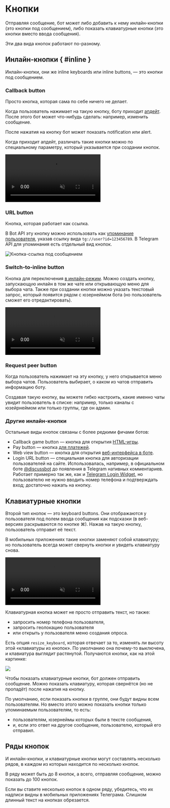 # Кнопки

Отправляя сообщение, бот может либо добавить к нему инлайн-кнопки (это кнопки под сообщением), либо показать
клавиатурные кнопки (это кнопки вместо ввода сообщения).

Эти два вида кнопок работают по-разному.

## Инлайн-кнопки { #inline }

Инлайн-кнопки, они же inline keyboards или inline buttons, — это кнопки под сообщением.

### Callback button

Просто кнопка, которая сама по себе ничего не делает.

Когда пользователь нажимает на такую кнопку, боту приходит [апдейт](../dev/updates). После этого бот может что-нибудь сделать: например,
изменить сообщение.

После нажатия на кнопку бот может показать notification или alert.

Когда приходит апдейт, различать такие кнопки можно по специальному параметру, который указывается при создании кнопок.

<video controls loop muted preload="auto">
<source src="/pictures/ru/callback-buttons.webm" type="video/mp4">
</video>

### URL button

Кнопка, которая работает как ссылка.

В Bot API эту кнопку можно использовать как [упоминание пользователя](./markup#mention), указав ссылку
вида `tg://user?id=123456789`. В Telegram API для упоминания есть отдельный вид кнопок.

![Кнопка-ссылка под сообщением](/pictures/ru/url-button.png)

### Switch-to-inline button

Кнопка для переключения [в инлайн-режим](../interaction/inline). Можно создать кнопку,
запускающую инлайн в том же чате или открывающую меню для выбора чата. Также при создании кнопки можно указать
текстовый запрос, который появится рядом с юзернеймом бота (но пользователь сможет его отредактировать).

<video controls loop muted preload="auto">
<source src="/pictures/ru/switch-inline-button.webm" type="video/mp4">
</video>

### Request peer button

Когда пользователь нажимает на эту кнопку, у него открывается меню выбора чатов. Пользователь выбирает, о каком из чатов
отправить информацию боту.

Создавая такую кнопку, вы можете гибко настроить, какие именно чаты увидит пользователь в списке: например,
только каналы с юзейрнеймом или только группы, где он админ.

### Другие инлайн-кнопки

Остальные виды кнопок связаны с более редкими фичами ботов:

- Callback game button — кнопка для открытия [HTML-игры](../interaction/html-games).
- Pay button — кнопка [для платежей](../interaction/payments).
- Web view button — кнопка для открытия [веб-интерфейса в боте](../interaction/mini-apps).
- Login URL button — специальная кнопка для авторизации пользователей на сайте.
  Использовалась, например, в официальном боте [@discussbot](https://t.me/discussbot) до появления
  в Telegram нативных комментариев. Работает примерно так же, как
  и [Telegram Login Widget](../interaction/login-widget), но пользователю не нужно вводить номер телефона 
  и подтверждать вход; достаточно нажать на кнопку.

## Клавиатурные кнопки



Второй тип кнопок — это keyboard buttons. Они отображаются у пользователя под полем ввода сообщения как подсказки
(в веб-версиях раскрываются по кнопке ⌘). Нажав на такую кнопку, пользователь отправит её текст.

В мобильных приложениях такие кнопки заменяют собой клавиатуру; но пользователь всегда может свернуть кнопки 
и увидеть клавиатуру снова.

<video controls loop muted preload="auto">
<source src="/pictures/ru/keyboard-buttons.webm" type="video/mp4">
</video>

Клавиатурная кнопка может не просто отправить текст, но также:

- запросить номер телефона пользователя,
- запросить геолокацию пользователя
- или открыть у пользователя меню создания опроса.

Есть опция `resize_keyboard`, которая отвечает за то, изменять ли высоту этой «клавиатуры из кнопок».
По умолчанию она почему-то выключена, и клавиатура выглядит растянутой. Получаются кнопки, как на этой картинке:

![](/pictures/ru/wide-buttons.png)

Чтобы показать клавиатурные кнопки, бот должен отправить сообщение.
Можно показать клавиатуру, которая свернётся (но не пропадёт) после нажатия на кнопку.

По умолчанию, если показать кнопки в группе, они будут видны всем пользователям. Но вместо этого можно показать кнопки 
только упоминаемым пользователям, то есть:

- пользователям, юзернеймы которых были в тексте сообщения,
- и, если это ответ на другое сообщение, пользователю, который его отправил.

## Ряды кнопок

И инлайн-кнопки, и клавиатурные кнопки могут составлять несколько рядов, в каждом из которых находится по несколько
кнопок.

В ряду может быть до 8 кнопок, а всего, отправляя сообщение, можно показать до 100 кнопок.

Если вы ставите несколько кнопок в одном ряду, убедитесь, что их надписи видны в мобильных приложениях Телеграма.
Слишком длинный текст на кнопках обрезается.
